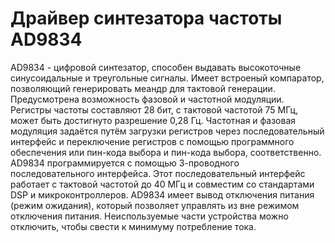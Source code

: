 # Драйвер синтезатора частоты AD9834

   AD9834  -  цифровой синтезатор,  способен  выдавать  высокоточные
   синусоидальные и треугольные сигналы. Имеет встроеный компаратор,
   позволяющий генерировать меандр для тактовой генерации.
   Предусмотрена возможность фазовой и частотной модуляции. 
   Регистры частоты составляют 28 бит, с тактовой частотой 75 МГц, 
   может быть достигнуто разрешение 0,28 Гц. 
   Частотная и фазовая модуляция задаётся путём загрузки регистров через 
   последовательный интерфейс и переключение регистров с помощью программного 
   обеспечения или пин-кода выбора и пин-кода выбора, соответственно. 
   AD9834 программируется с помощью 3-проводного последовательного интерфейса.
   Этот последовательный интерфейс работает с тактовой частотой до 40 МГц и
   совместим со стандартами DSP и микроконтроллеров. 
   AD9834 имеет вывод отключения питания (режим ожидания), который позволяет 
   управлять из вне режимом отключения питания.
   Неиспользуемые части устройства можно отключить, чтобы свести к минимуму 
   потребление тока.
